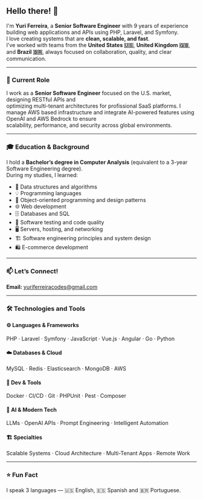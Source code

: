 ## Hello there! 🙂

I'm **Yuri Ferreira**, a **Senior Software Engineer** with 9 years of experience building web applications and APIs using PHP, Laravel, and Symfony.  
I love creating systems that are **clean, scalable, and fast**.  
I've worked with teams from the **United States 🇺🇸**, **United Kingdom 🇬🇧**, and **Brazil 🇧🇷**, always focused on collaboration, quality, and clear communication.  

---

### 🚀 Current Role  
I work as a **Senior Software Engineer** focused on the U.S. market, designing RESTful APIs and  
optimizing multi-tenant architectures for profissional SaaS platforms. 
I manage AWS based infrastructure and integrate AI-powered features using OpenAI and AWS Bedrock to ensure  
scalability, performance, and security across global environments.

---

### 🎓 Education & Background  
I hold a **Bachelor’s degree in Computer Analysis** (equivalent to a 3-year Software Engineering degree).  
During my studies, I learned:  
- 🧠 Data structures and algorithms  
- 💡 Programming languages
- 🧩 Object-oriented programming and design patterns  
- 🌐 Web development 
- 🗄️ Databases and SQL  
- 🧪 Software testing and code quality  
- 🖥️ Servers, hosting, and networking 
- 🏗️ Software engineering principles and system design  
- 🛍️ E-commerce development

---

### 📫 Let’s Connect!  
**Email:** yuriferreiracodes@gmail.com  

---

### 🛠️ Technologies and Tools  

#### ⚙️ Languages & Frameworks  
PHP · Laravel · Symfony · JavaScript · Vue.js · Angular · Go · Python 

#### ☁️ Databases & Cloud  
MySQL · Redis · Elasticsearch · MongoDB · AWS  

#### 🧰 Dev & Tools  
Docker · CI/CD · Git · PHPUnit · Pest · Composer  

#### 🤖 AI & Modern Tech  
LLMs · OpenAI APIs · Prompt Engineering · Intelligent Automation  

#### 🏗️ Specialties  
Scalable Systems · Cloud Architecture · Multi-Tenant Apps · Remote Work  

---

### ⭐️ Fun Fact  
I speak 3 languages — 🇺🇸 English, 🇪🇸 Spanish and 🇧🇷 Portuguese.
